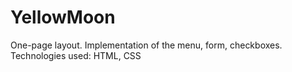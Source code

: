 # YellowMoon 

One-page layout.
Implementation of the menu, form, checkboxes.
Technologies used: HTML, CSS
